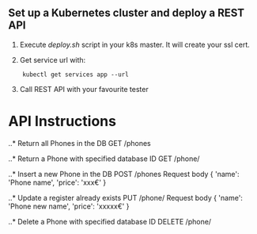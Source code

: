 ## Set up a Kubernetes cluster and deploy a REST API

1. Execute *deploy.sh* script in your k8s master. It will create your ssl cert.

2. Get service url with: 
```
    kubectl get services app --url
```

3. Call REST API with your favourite tester

# API Instructions

..* Return all Phones in the DB
 GET /phones

..* Return a Phone with specified database ID
GET /phone/<id>

..* Insert a new Phone in the DB
POST /phones
Request body
{
 'name':    'Phone name',
 'price': 	 'xxx€'
}

..* Update a register already exists
PUT /phone/<id>
Request body
{
 'name':    'Phone new name',
 'price': 	 'xxxxx€'
}

..* Delete a Phone with specified database ID
DELETE /phone/<id>

